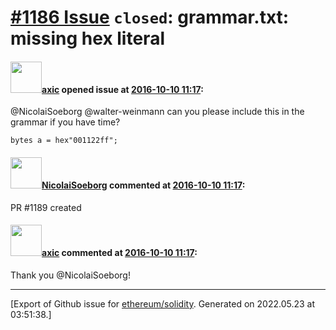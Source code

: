 # [\#1186 Issue](https://github.com/ethereum/solidity/issues/1186) `closed`: grammar.txt: missing hex literal

#### <img src="https://avatars.githubusercontent.com/u/20340?v=4" width="50">[axic](https://github.com/axic) opened issue at [2016-10-10 11:17](https://github.com/ethereum/solidity/issues/1186):

@NicolaiSoeborg @walter-weinmann can you please include this in the grammar if you have time?

`bytes a = hex"001122ff";`


#### <img src="https://avatars.githubusercontent.com/u/8722223?u=07d7d14df82510e0e9983b07d65d2073c30b83a4&v=4" width="50">[NicolaiSoeborg](https://github.com/NicolaiSoeborg) commented at [2016-10-10 11:17](https://github.com/ethereum/solidity/issues/1186#issuecomment-252690786):

PR #1189 created

#### <img src="https://avatars.githubusercontent.com/u/20340?v=4" width="50">[axic](https://github.com/axic) commented at [2016-10-10 11:17](https://github.com/ethereum/solidity/issues/1186#issuecomment-252720524):

Thank you @NicolaiSoeborg!


-------------------------------------------------------------------------------



[Export of Github issue for [ethereum/solidity](https://github.com/ethereum/solidity). Generated on 2022.05.23 at 03:51:38.]

